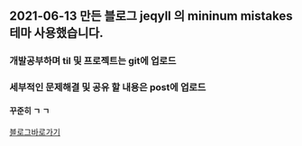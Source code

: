 ## 2021-06-13 만든 블로그 jeqyll 의 mininum mistakes 테마 사용했습니다.
### 개발공부하며 til 및 프로젝트는 git에 업로드
### 세부적인 문제해결 및 공유 할 내용은 post에 업로드

#### 꾸준히 ㄱ ㄱ
[블로그바로가기](http://pakjonghun.github.io)
